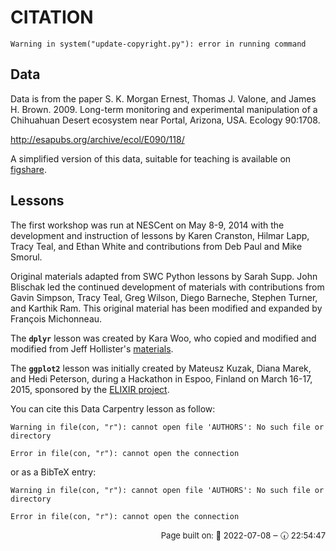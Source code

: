 # CITATION


```{.warning}
Warning in system("update-copyright.py"): error in running command
```


## Data

Data is from the paper S. K. Morgan Ernest, Thomas J. Valone, and James
H. Brown. 2009. Long-term monitoring and experimental manipulation of a
Chihuahuan Desert ecosystem near Portal, Arizona, USA. Ecology 90:1708.

http://esapubs.org/archive/ecol/E090/118/

A simplified version of this data, suitable for teaching is available on
[figshare](https://doi.org/10.6084/m9.figshare.1314459.v5).


## Lessons

The first workshop was run at NESCent on May 8-9, 2014 with the development and
instruction of lessons by Karen Cranston, Hilmar Lapp, Tracy Teal, and Ethan
White and contributions from Deb Paul and Mike Smorul.

Original materials adapted from SWC Python lessons by Sarah Supp. John Blischak
led the continued development of materials with contributions from Gavin
Simpson, Tracy Teal, Greg Wilson, Diego Barneche, Stephen Turner, and Karthik
Ram. This original material has been modified and expanded by François
Michonneau.

The **`dplyr`** lesson was created by Kara Woo, who copied and modified and
modified from Jeff
Hollister's [materials](https://usepa.github.io/introR/2015/01/14/03-Clean/).

The **`ggplot2`** lesson was initially created by Mateusz Kuzak, Diana Marek,
and Hedi Peterson, during a Hackathon in Espoo, Finland on March 16-17, 2015,
sponsored by the [ELIXIR project](https://elixir-europe.org/).

You can cite this Data Carpentry lesson as follow:



```{.warning}
Warning in file(con, "r"): cannot open file 'AUTHORS': No such file or directory
```

```{.error}
Error in file(con, "r"): cannot open the connection
```

or as a BibTeX entry:



```{.warning}
Warning in file(con, "r"): cannot open file 'AUTHORS': No such file or directory
```

```{.error}
Error in file(con, "r"): cannot open the connection
```




<p style="text-align: right; font-size: small;">Page built on: 📆 2022-07-08 ‒ 🕢 22:54:47</p>
